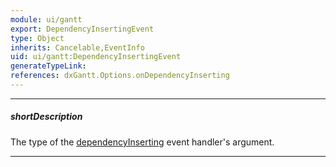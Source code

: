 ```yaml
---
module: ui/gantt
export: DependencyInsertingEvent
type: Object
inherits: Cancelable,EventInfo
uid: ui/gantt:DependencyInsertingEvent
generateTypeLink: 
references: dxGantt.Options.onDependencyInserting
---
```

---
##### shortDescription
The type of the [dependencyInserting]({basewidgetpath}/Events/#dependencyInserting) event handler's argument.

---
<!-- Description goes here -->